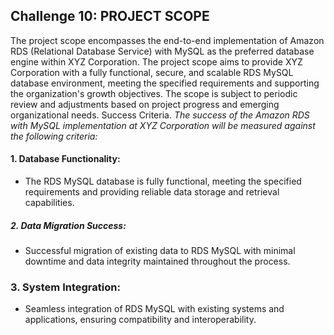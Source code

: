 ## Challenge 10: PROJECT SCOPE
The project scope encompasses the end-to-end implementation of Amazon RDS (Relational Database Service) with MySQL as the preferred database engine within XYZ Corporation.
The project scope aims to provide XYZ Corporation with a fully functional, secure, and scalable RDS MySQL database environment, meeting the specified requirements and
supporting the organization's growth objectives. The scope is subject to periodic review and adjustments based on project progress and emerging organizational needs.
Success Criteria.
_The success of the Amazon RDS with MySQL implementation at XYZ Corporation will be measured against the following criteria:_
#### 1. Database Functionality:
- The RDS MySQL database is fully functional, meeting the specified requirements and
providing reliable data storage and retrieval capabilities.
##### 2. Data Migration Success:
- Successful migration of existing data to RDS MySQL with minimal downtime and data
integrity maintained throughout the process.
### 3. System Integration:
- Seamless integration of RDS MySQL with existing systems and applications, ensuring
compatibility and interoperability.
